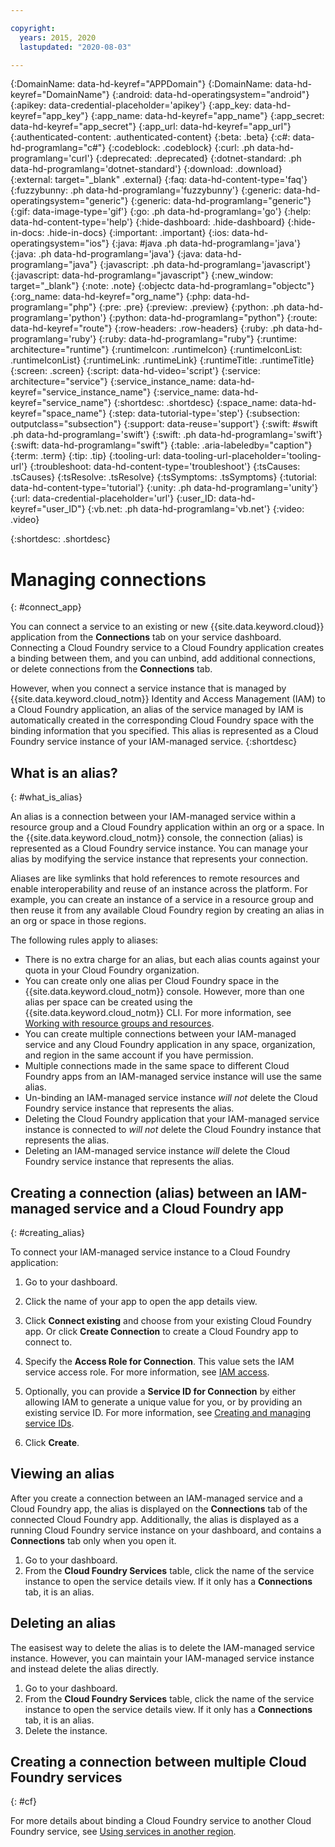 ```yaml
---

copyright:
  years: 2015, 2020
  lastupdated: "2020-08-03"

---
```


{:DomainName: data-hd-keyref="APPDomain"}
{:DomainName: data-hd-keyref="DomainName"}
{:android: data-hd-operatingsystem="android"}
{:apikey: data-credential-placeholder='apikey'}
{:app_key: data-hd-keyref="app_key"}
{:app_name: data-hd-keyref="app_name"}
{:app_secret: data-hd-keyref="app_secret"}
{:app_url: data-hd-keyref="app_url"}
{:authenticated-content: .authenticated-content}
{:beta: .beta}
{:c#: data-hd-programlang="c#"}
{:codeblock: .codeblock}
{:curl: .ph data-hd-programlang='curl'}
{:deprecated: .deprecated}
{:dotnet-standard: .ph data-hd-programlang='dotnet-standard'}
{:download: .download}
{:external: target="_blank" .external}
{:faq: data-hd-content-type='faq'}
{:fuzzybunny: .ph data-hd-programlang='fuzzybunny'}
{:generic: data-hd-operatingsystem="generic"}
{:generic: data-hd-programlang="generic"}
{:gif: data-image-type='gif'}
{:go: .ph data-hd-programlang='go'}
{:help: data-hd-content-type='help'}
{:hide-dashboard: .hide-dashboard}
{:hide-in-docs: .hide-in-docs}
{:important: .important}
{:ios: data-hd-operatingsystem="ios"}
{:java: #java .ph data-hd-programlang='java'}
{:java: .ph data-hd-programlang='java'}
{:java: data-hd-programlang="java"}
{:javascript: .ph data-hd-programlang='javascript'}
{:javascript: data-hd-programlang="javascript"}
{:new_window: target="_blank"}
{:note: .note}
{:objectc data-hd-programlang="objectc"}
{:org_name: data-hd-keyref="org_name"}
{:php: data-hd-programlang="php"}
{:pre: .pre}
{:preview: .preview}
{:python: .ph data-hd-programlang='python'}
{:python: data-hd-programlang="python"}
{:route: data-hd-keyref="route"}
{:row-headers: .row-headers}
{:ruby: .ph data-hd-programlang='ruby'}
{:ruby: data-hd-programlang="ruby"}
{:runtime: architecture="runtime"}
{:runtimeIcon: .runtimeIcon}
{:runtimeIconList: .runtimeIconList}
{:runtimeLink: .runtimeLink}
{:runtimeTitle: .runtimeTitle}
{:screen: .screen}
{:script: data-hd-video='script'}
{:service: architecture="service"}
{:service_instance_name: data-hd-keyref="service_instance_name"}
{:service_name: data-hd-keyref="service_name"}
{:shortdesc: .shortdesc}
{:space_name: data-hd-keyref="space_name"}
{:step: data-tutorial-type='step'}
{:subsection: outputclass="subsection"}
{:support: data-reuse='support'}
{:swift: #swift .ph data-hd-programlang='swift'}
{:swift: .ph data-hd-programlang='swift'}
{:swift: data-hd-programlang="swift"}
{:table: .aria-labeledby="caption"}
{:term: .term}
{:tip: .tip}
{:tooling-url: data-tooling-url-placeholder='tooling-url'}
{:troubleshoot: data-hd-content-type='troubleshoot'}
{:tsCauses: .tsCauses}
{:tsResolve: .tsResolve}
{:tsSymptoms: .tsSymptoms}
{:tutorial: data-hd-content-type='tutorial'}
{:unity: .ph data-hd-programlang='unity'}
{:url: data-credential-placeholder='url'}
{:user_ID: data-hd-keyref="user_ID"}
{:vb.net: .ph data-hd-programlang='vb.net'}
{:video: .video}

{:shortdesc: .shortdesc}

# Managing connections
{: #connect_app}

You can connect a service to an existing or new {{site.data.keyword.cloud}} application from the **Connections** tab on your service dashboard. Connecting a Cloud Foundry service to a Cloud Foundry application creates a binding between them, and you can unbind, add additional connections, or delete connections from the **Connections** tab.

However, when you connect a service instance that is managed by {{site.data.keyword.cloud_notm}} Identity and Access Management (IAM) to a Cloud Foundry application, an alias of the service managed by IAM is automatically created in the corresponding Cloud Foundry space with the binding information that you specified. This alias is represented as a Cloud Foundry service instance of your IAM-managed service.
{:shortdesc}

## What is an alias?
{: #what_is_alias}

An alias is a connection between your IAM-managed service within a resource group and a Cloud Foundry application within an org or a space. In the {{site.data.keyword.cloud_notm}} console, the connection (alias) is represented as a Cloud Foundry service instance. You can manage your alias by modifying the service instance that represents your connection.

Aliases are like symlinks that hold references to remote resources and enable interoperability and reuse of an instance across the platform. For example, you can create an instance of a service in a resource group and then reuse it from any available Cloud Foundry region by creating an alias in an org or space in those regions.

The following rules apply to aliases:

* There is no extra charge for an alias, but each alias counts against your quota in your Cloud Foundry organization.
* You can create only one alias per Cloud Foundry space in the {{site.data.keyword.cloud_notm}} console. However, more than one alias per space can be created using the {{site.data.keyword.cloud_notm}} CLI. For more information, see [Working with resource groups and resources](/docs/cli?topic=cloud-cli-ibmcloud_commands_resource).
* You can create multiple connections between your IAM-managed service and any Cloud Foundry application in any space, organization, and region in the same account if you have permission.
* Multiple connections made in the same space to different Cloud Foundry apps from an IAM-managed service instance will use the same alias.
* Un-binding an IAM-managed service instance *will not* delete the Cloud Foundry service instance that represents the alias.
* Deleting the Cloud Foundry application that your IAM-managed service instance is connected to *will not* delete the Cloud Foundry instance that represents the alias.
* Deleting an IAM-managed service instance *will* delete the Cloud Foundry service instance that represents the alias.

## Creating a connection (alias) between an IAM-managed service and a Cloud Foundry app
{: #creating_alias}

To connect your IAM-managed service instance to a Cloud Foundry application:

1. Go to your dashboard.

2. Click the name of your app to open the app details view.

3. Click **Connect existing** and choose from your existing Cloud Foundry app. Or click **Create Connection** to create a Cloud Foundry app to connect to.

4. Specify the **Access Role for Connection**. This value sets the IAM service access role. For more information, see [IAM access](/docs/iam/users_roles.html#userroles).

5. Optionally, you can provide a **Service ID for Connection** by either allowing IAM to generate a unique value for you, or by providing an existing service ID. For more information, see [Creating and managing service IDs](/docs/iam?topic=iam-serviceids).

6. Click **Create**.

## Viewing an alias

After you create a connection between an IAM-managed service and a Cloud Foundry app, the alias is displayed on the **Connections** tab of the connected Cloud Foundry app. Additionally, the alias is displayed as a running Cloud Foundry service instance on your dashboard, and contains a **Connections** tab only when you open it.

1. Go to your dashboard.
2. From the **Cloud Foundry Services** table, click the name of the service instance to open the service details view. If it only has a **Connections** tab, it is an alias.

## Deleting an alias

The easisest way to delete the alias is to delete the IAM-managed service instance. However, you can maintain your IAM-managed service instance and instead delete the alias directly.

1. Go to your dashboard.
2. From the  **Cloud Foundry Services** table, click the name of the service instance to open the service details view. If it only has a **Connections** tab, it is an alias.
3. Delete the instance.

## Creating a connection between multiple Cloud Foundry services
{: #cf}

For more details about binding a Cloud Foundry service to another Cloud Foundry service, see [Using services in another region](/docs/resources?topic=resources-cross_region_service).


